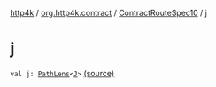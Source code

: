 [http4k](../../index.md) / [org.http4k.contract](../index.md) / [ContractRouteSpec10](index.md) / [j](./j.md)

# j

`val j: `[`PathLens`](../../org.http4k.lens/-path-lens/index.md)`<`[`J`](-binder/index.md#J)`>` [(source)](https://github.com/http4k/http4k/blob/master/http4k-contract/src/main/kotlin/org/http4k/contract/routeSpec.kt#L223)